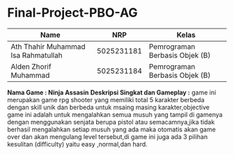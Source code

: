 ﻿# Final-Project-PBO-AG

| Name           | NRP        | Kelas     |
| ---            | ---        | ----------|
| Ath Thahir Muhammad Isa Rahmatullah | 5025231181 | Pemrograman Berbasis Objek (B) |
| Alden Zhorif Muhammad | 5025231184 | Pemrograman Berbasis Objek (B) |


**Nama Game : Ninja Assasin**
**Deskripsi Singkat dan Gameplay :**
game ini merupakan game rpg shooter yang memiliki total 5 karakter berbeda dengan skill unik dan berbeda untuk msaing masing karakter,objective game ini adalah untuk mengalahkan semua musuh yang tampil di gamenya dengan menggunakan senjata berupa pistol atau semacamnya,jika tidak berhasil mengalahkan setiap musuh yang ada maka otomatis akan game over dan akan mengulang level tersebut,di game ini juga ada 3 pilihan kesulitan (difficulty) yaitu easy ,normal,dan hard.
